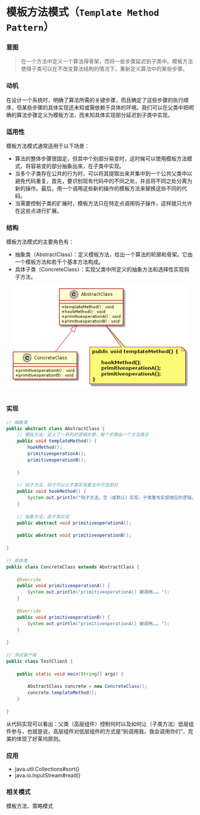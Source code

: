 模板方法模式（`Template Method Pattern`）
====================
### **意图**
> 在一个方法中定义一个算法得骨架，而将一些步骤延迟到子类中。模板方法使得子类可以在不改变算法结构的情况下，重新定义算法中的某些步骤。


### **动机**
在设计一个系统时，明确了算法所需的关键步骤，而且确定了这些步骤的执行顺序，但某些步骤的具体实现还未知或需依赖于具体的环境。我们可以在父类中把明确的算法步骤定义为模板方法，而未知具体实现部分延迟到子类中实现。

### **适用性**
模板方法模式通常适用于以下场景：
- 算法的整体步骤很固定，但其中个别部分易变时，这时候可以使用模板方法模式，将容易变的部分抽象出来，在子类中实现。
- 当多个子类存在公共的行为时，可以将其提取出来并集中到一个公共父类中以避免代码重复。首先，要识别现有代码中的不同之处，并且将不同之处分离为新的操作。最后，用一个调用这些新的操作的模板方法来替换这些不同的代码。
- 当需要控制子类的扩展时，模板方法只在特定点调用钩子操作，这样就只允许在这些点进行扩展。

### **结构**
模板方法模式的主要角色有：
- 抽象类（AbstractClass）：定义模板方法，给出一个算法的轮廓和骨架。它由一个模板方法和若干个基本方法构成。
- 具体子类（ConcreteClass）：实现父类中所定义的抽象方法和选择性实现钩子方法。

<div align="center"> <img src="images/31.templateMethod.png" width="480px"> </div><br>

### **实现**
```java
// 抽象类
public abstract class AbstractClass {
	// 模板方法，定义了一系列的逻辑步骤，每个步骤由一个方法表示
	public void templateMethod() {
		hookMethod();
		primitiveoperationA();
		primitiveoperationB();

	}

	// 钩子方法，钩子可以让子类实现算法中可选部分
	public void hookMethod() {
		System.out.println("钩子方法，空（或默认）实现，子类重写实现相应的逻辑。");
	}

	// 抽象方法，由子类实现
	public abstract void primitiveoperationA();

	public abstract void primitiveoperationB();

}

// 具体类
public class ConcreteClass extends AbstractClass {

	@Override
	public void primitiveoperationA() {
		System.out.println("primitiveoperationA() 被调用。。。");
	}

	@Override
	public void primitiveoperationB() {
		System.out.println("primitiveoperationA() 被调用。。。");
	}

}

// 测试客户端
public class TestClient {

	public static void main(String[] args) {
		
		AbstractClass concrete = new ConcreteClass();
		concrete.templateMethod();
	}

}
```

从代码实现可以看出：父类（高层组件）控制何时以及如何让（子类方法）低层组件参与，也就是说，高层组件对低层组件的方式是“别调用我，我会调用你们”，完美的体现了好莱坞原则。

### **应用**

- java.util.Collections#sort()
- java.io.InputStream#read()

### **相关模式**
   模板方法、策略模式


